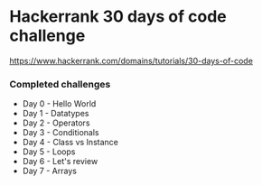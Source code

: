 # Hackerrank 30 days of code challenge

https://www.hackerrank.com/domains/tutorials/30-days-of-code

### Completed challenges

- Day 0 - Hello World
- Day 1 - Datatypes
- Day 2 - Operators
- Day 3 - Conditionals
- Day 4 - Class vs Instance
- Day 5 - Loops
- Day 6 - Let's review
- Day 7 - Arrays
